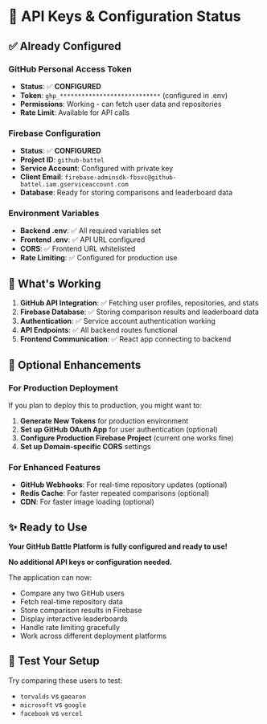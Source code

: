 # 🔑 API Keys & Configuration Status

## ✅ **Already Configured**

### **GitHub Personal Access Token**
- **Status**: ✅ **CONFIGURED**
- **Token**: `ghp_****************************` (configured in .env)
- **Permissions**: Working - can fetch user data and repositories
- **Rate Limit**: Available for API calls

### **Firebase Configuration**
- **Status**: ✅ **CONFIGURED**
- **Project ID**: `github-battel`
- **Service Account**: Configured with private key
- **Client Email**: `firebase-adminsdk-fbsvc@github-battel.iam.gserviceaccount.com`
- **Database**: Ready for storing comparisons and leaderboard data

### **Environment Variables**
- **Backend .env**: ✅ All required variables set
- **Frontend .env**: ✅ API URL configured
- **CORS**: ✅ Frontend URL whitelisted
- **Rate Limiting**: ✅ Configured for production use

## 🚀 **What's Working**

1. **GitHub API Integration**: ✅ Fetching user profiles, repositories, and stats
2. **Firebase Database**: ✅ Storing comparison results and leaderboard data  
3. **Authentication**: ✅ Service account authentication working
4. **API Endpoints**: ✅ All backend routes functional
5. **Frontend Communication**: ✅ React app connecting to backend

## 🔧 **Optional Enhancements**

### **For Production Deployment**
If you plan to deploy this to production, you might want to:

1. **Generate New Tokens** for production environment
2. **Set up GitHub OAuth App** for user authentication (optional)
3. **Configure Production Firebase Project** (current one works fine)
4. **Set up Domain-specific CORS** settings

### **For Enhanced Features**
- **GitHub Webhooks**: For real-time repository updates (optional)
- **Redis Cache**: For faster repeated comparisons (optional)
- **CDN**: For faster image loading (optional)

## ✨ **Ready to Use**

**Your GitHub Battle Platform is fully configured and ready to use!**

**No additional API keys or configuration needed.**

The application can now:
- Compare any two GitHub users
- Fetch real-time repository data
- Store comparison results in Firebase
- Display interactive leaderboards
- Handle rate limiting gracefully
- Work across different deployment platforms

## 🧪 **Test Your Setup**

Try comparing these users to test:
- `torvalds` vs `gaearon`
- `microsoft` vs `google`
- `facebook` vs `vercel`